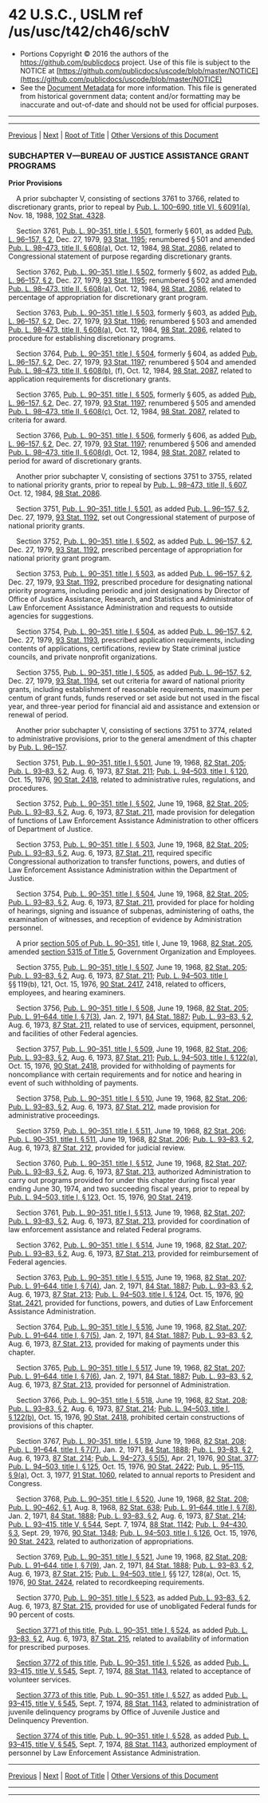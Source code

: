 ---
---

# 42 U.S.C., USLM ref /us/usc/t42/ch46/schV

* Portions Copyright © 2016 the authors of the https://github.com/publicdocs project.
  Use of this file is subject to the NOTICE at [https://github.com/publicdocs/uscode/blob/master/NOTICE](https://github.com/publicdocs/uscode/blob/master/NOTICE)
* See the [Document Metadata](././../../../../..//README.md) for more information.
  This file is generated from historical government data; content and/or formatting may be inaccurate and out-of-date and should not be used for official purposes.

----------
----------

[Previous](./../../../../..//us/usc/t42/ch46/schIV/m__us_usc_t42_s3743.md) | [Next](./../../../../..//us/usc/t42/ch46/schV/ptA/m__us_usc_t42_ch46_schV_ptA.md) | [Root of Title](./../../../../../) | [Other Versions of this Document](https://publicdocs.github.io/go/links?ns=uslm&ref=%2Fus%2Fusc%2Ft42%2Fch46%2FschV)

### SUBCHAPTER V—BUREAU OF JUSTICE ASSISTANCE GRANT PROGRAMS

 __Prior Provisions__ 

    A prior subchapter V, consisting of sections 3761 to 3766, related to discretionary grants, prior to repeal by [Pub. L. 100–690, title VI, § 6091(a)][/us/pl/100/690/s6091/a], Nov. 18, 1988, [102 Stat. 4328][/us/stat/102/4328].

    Section 3761, [Pub. L. 90–351, title I, § 501][/us/pl/90/351/s501], formerly § 601, as added [Pub. L. 96–157, § 2][/us/pl/96/157/s2], Dec. 27, 1979, [93 Stat. 1195][/us/stat/93/1195]; renumbered § 501 and amended [Pub. L. 98–473, title II, § 608(a)][/us/pl/98/473/s608/a], Oct. 12, 1984, [98 Stat. 2086][/us/stat/98/2086], related to Congressional statement of purpose regarding discretionary grants.

    Section 3762, [Pub. L. 90–351, title I, § 502][/us/pl/90/351/s502], formerly § 602, as added [Pub. L. 96–157, § 2][/us/pl/96/157/s2], Dec. 27, 1979, [93 Stat. 1195][/us/stat/93/1195]; renumbered § 502 and amended [Pub. L. 98–473, title II, § 608(a)][/us/pl/98/473/s608/a], Oct. 12, 1984, [98 Stat. 2086][/us/stat/98/2086], related to percentage of appropriation for discretionary grant program.

    Section 3763, [Pub. L. 90–351, title I, § 503][/us/pl/90/351/s503], formerly § 603, as added [Pub. L. 96–157, § 2][/us/pl/96/157/s2], Dec. 27, 1979, [93 Stat. 1196][/us/stat/93/1196]; renumbered § 503 and amended [Pub. L. 98–473, title II, § 608(a)][/us/pl/98/473/s608/a], Oct. 12, 1984, [98 Stat. 2086][/us/stat/98/2086], related to procedure for establishing discretionary programs.

    Section 3764, [Pub. L. 90–351, title I, § 504][/us/pl/90/351/s504], formerly § 604, as added [Pub. L. 96–157, § 2][/us/pl/96/157/s2], Dec. 27, 1979, [93 Stat. 1197][/us/stat/93/1197]; renumbered § 504 and amended [Pub. L. 98–473, title II, § 608(b)][/us/pl/98/473/s608/b], (f), Oct. 12, 1984, [98 Stat. 2087][/us/stat/98/2087], related to application requirements for discretionary grants.

    Section 3765, [Pub. L. 90–351, title I, § 505][/us/pl/90/351/s505], formerly § 605, as added [Pub. L. 96–157, § 2][/us/pl/96/157/s2], Dec. 27, 1979, [93 Stat. 1197][/us/stat/93/1197]; renumbered § 505 and amended [Pub. L. 98–473, title II, § 608(c)][/us/pl/98/473/s608/c], Oct. 12, 1984, [98 Stat. 2087][/us/stat/98/2087], related to criteria for award.

    Section 3766, [Pub. L. 90–351, title I, § 506][/us/pl/90/351/s506], formerly § 606, as added [Pub. L. 96–157, § 2][/us/pl/96/157/s2], Dec. 27, 1979, [93 Stat. 1197][/us/stat/93/1197]; renumbered § 506 and amended [Pub. L. 98–473, title II, § 608(d)][/us/pl/98/473/s608/d], Oct. 12, 1984, [98 Stat. 2087][/us/stat/98/2087], related to period for award of discretionary grants.

    Another prior subchapter V, consisting of sections 3751 to 3755, related to national priority grants, prior to repeal by [Pub. L. 98–473, title II, § 607][/us/pl/98/473/s607], Oct. 12, 1984, [98 Stat. 2086][/us/stat/98/2086].

    Section 3751, [Pub. L. 90–351, title I, § 501][/us/pl/90/351/s501], as added [Pub. L. 96–157, § 2][/us/pl/96/157/s2], Dec. 27, 1979, [93 Stat. 1192][/us/stat/93/1192], set out Congressional statement of purpose of national priority grants.

    Section 3752, [Pub. L. 90–351, title I, § 502][/us/pl/90/351/s502], as added [Pub. L. 96–157, § 2][/us/pl/96/157/s2], Dec. 27, 1979, [93 Stat. 1192][/us/stat/93/1192], prescribed percentage of appropriation for national priority grant program.

    Section 3753, [Pub. L. 90–351, title I, § 503][/us/pl/90/351/s503], as added [Pub. L. 96–157, § 2][/us/pl/96/157/s2], Dec. 27, 1979, [93 Stat. 1192][/us/stat/93/1192], prescribed procedure for designating national priority programs, including periodic and joint designations by Director of Office of Justice Assistance, Research, and Statistics and Administrator of Law Enforcement Assistance Administration and requests to outside agencies for suggestions.

    Section 3754, [Pub. L. 90–351, title I, § 504][/us/pl/90/351/s504], as added [Pub. L. 96–157, § 2][/us/pl/96/157/s2], Dec. 27, 1979, [93 Stat. 1193][/us/stat/93/1193], prescribed application requirements, including contents of applications, certifications, review by State criminal justice councils, and private nonprofit organizations.

    Section 3755, [Pub. L. 90–351, title I, § 505][/us/pl/90/351/s505], as added [Pub. L. 96–157, § 2][/us/pl/96/157/s2], Dec. 27, 1979, [93 Stat. 1194][/us/stat/93/1194], set out criteria for award of national priority grants, including establishment of reasonable requirements, maximum per centum of grant funds, funds reserved or set aside but not used in the fiscal year, and three-year period for financial aid and assistance and extension or renewal of period.

    Another prior subchapter V, consisting of sections 3751 to 3774, related to administrative provisions, prior to the general amendment of this chapter by [Pub. L. 96–157][/us/pl/96/157].

    Section 3751, [Pub. L. 90–351, title I, § 501][/us/pl/90/351/s501], June 19, 1968, [82 Stat. 205][/us/stat/82/205]; [Pub. L. 93–83, § 2][/us/pl/93/83/s2], Aug. 6, 1973, [87 Stat. 211][/us/stat/87/211]; [Pub. L. 94–503, title I, § 120][/us/pl/94/503/s120], Oct. 15, 1976, [90 Stat. 2418][/us/stat/90/2418], related to administrative rules, regulations, and procedures.

    Section 3752, [Pub. L. 90–351, title I, § 502][/us/pl/90/351/s502], June 19, 1968, [82 Stat. 205][/us/stat/82/205]; [Pub. L. 93–83, § 2][/us/pl/93/83/s2], Aug. 6, 1973, [87 Stat. 211][/us/stat/87/211], made provision for delegation of functions of Law Enforcement Assistance Administration to other officers of Department of Justice.

    Section 3753, [Pub. L. 90–351, title I, § 503][/us/pl/90/351/s503], June 19, 1968, [82 Stat. 205][/us/stat/82/205]; [Pub. L. 93–83, § 2][/us/pl/93/83/s2], Aug. 6, 1973, [87 Stat. 211][/us/stat/87/211], required specific Congressional authorization to transfer functions, powers, and duties of Law Enforcement Assistance Administration within the Department of Justice.

    Section 3754, [Pub. L. 90–351, title I, § 504][/us/pl/90/351/s504], June 19, 1968, [82 Stat. 205][/us/stat/82/205]; [Pub. L. 93–83, § 2][/us/pl/93/83/s2], Aug. 6, 1973, [87 Stat. 211][/us/stat/87/211], provided for place for holding of hearings, signing and issuance of subpenas, administering of oaths, the examination of witnesses, and reception of evidence by Administration personnel.

    A prior [section 505 of Pub. L. 90–351][/us/pl/90/351/s505], title I, June 19, 1968, [82 Stat. 205][/us/stat/82/205], amended [section 5315 of Title 5][/us/usc/t5/s5315], Government Organization and Employees.

    Section 3755, [Pub. L. 90–351, title I, § 507][/us/pl/90/351/s507], June 19, 1968, [82 Stat. 205][/us/stat/82/205]; [Pub. L. 93–83, § 2][/us/pl/93/83/s2], Aug. 6, 1973, [87 Stat. 211][/us/stat/87/211]; [Pub. L. 94–503, title I][/us/pl/94/503], §§ 119(b), 121, Oct. 15, 1976, [90 Stat. 2417][/us/stat/90/2417], 2418, related to officers, employees, and hearing examiners.

    Section 3756, [Pub. L. 90–351, title I, § 508][/us/pl/90/351/s508], June 19, 1968, [82 Stat. 205][/us/stat/82/205]; [Pub. L. 91–644, title I, § 7(3)][/us/pl/91/644/s7/3], Jan. 2, 1971, [84 Stat. 1887][/us/stat/84/1887]; [Pub. L. 93–83, § 2][/us/pl/93/83/s2], Aug. 6, 1973, [87 Stat. 211][/us/stat/87/211], related to use of services, equipment, personnel, and facilities of other Federal agencies.

    Section 3757, [Pub. L. 90–351, title I, § 509][/us/pl/90/351/s509], June 19, 1968, [82 Stat. 206][/us/stat/82/206]; [Pub. L. 93–83, § 2][/us/pl/93/83/s2], Aug. 6, 1973, [87 Stat. 211][/us/stat/87/211]; [Pub. L. 94–503, title I, § 122(a)][/us/pl/94/503/s122/a], Oct. 15, 1976, [90 Stat. 2418][/us/stat/90/2418], provided for withholding of payments for noncompliance with certain requirements and for notice and hearing in event of such withholding of payments.

    Section 3758, [Pub. L. 90–351, title I, § 510][/us/pl/90/351/s510], June 19, 1968, [82 Stat. 206][/us/stat/82/206]; [Pub. L. 93–83, § 2][/us/pl/93/83/s2], Aug. 6, 1973, [87 Stat. 212][/us/stat/87/212], made provision for administrative proceedings.

    Section 3759, [Pub. L. 90–351, title I, § 511][/us/pl/90/351/s511], June 19, 1968, [82 Stat. 206][/us/stat/82/206]; [Pub. L. 90–351, title I, § 511][/us/pl/90/351/s511], June 19, 1968, [82 Stat. 206][/us/stat/82/206]; [Pub. L. 93–83, § 2][/us/pl/93/83/s2], Aug. 6, 1973, [87 Stat. 212][/us/stat/87/212], provided for judicial review.

    Section 3760, [Pub. L. 90–351, title I, § 512][/us/pl/90/351/s512], June 19, 1968, [82 Stat. 207][/us/stat/82/207]; [Pub. L. 93–83, § 2][/us/pl/93/83/s2], Aug. 6, 1973, [87 Stat. 213][/us/stat/87/213], authorized Administration to carry out programs provided for under this chapter during fiscal year ending June 30, 1974, and two succeeding fiscal years, prior to repeal by [Pub. L. 94–503, title I, § 123][/us/pl/94/503/s123], Oct. 15, 1976, [90 Stat. 2419][/us/stat/90/2419].

    Section 3761, [Pub. L. 90–351, title I, § 513][/us/pl/90/351/s513], June 19, 1968, [82 Stat. 207][/us/stat/82/207]; [Pub. L. 93–83, § 2][/us/pl/93/83/s2], Aug. 6, 1973, [87 Stat. 213][/us/stat/87/213], provided for coordination of law enforcement assistance and related Federal programs.

    Section 3762, [Pub. L. 90–351, title I, § 514][/us/pl/90/351/s514], June 19, 1968, [82 Stat. 207][/us/stat/82/207]; [Pub. L. 93–83, § 2][/us/pl/93/83/s2], Aug. 6, 1973, [87 Stat. 213][/us/stat/87/213], provided for reimbursement of Federal agencies.

    Section 3763, [Pub. L. 90–351, title I, § 515][/us/pl/90/351/s515], June 19, 1968, [82 Stat. 207][/us/stat/82/207]; [Pub. L. 91–644, title I, § 7(4)][/us/pl/91/644/s7/4], Jan. 2, 1971, [84 Stat. 1887][/us/stat/84/1887]; [Pub. L. 93–83, § 2][/us/pl/93/83/s2], Aug. 6, 1973, [87 Stat. 213][/us/stat/87/213]; [Pub. L. 94–503, title I, § 124][/us/pl/94/503/s124], Oct. 15, 1976, [90 Stat. 2421][/us/stat/90/2421], provided for functions, powers, and duties of Law Enforcement Assistance Administration.

    Section 3764, [Pub. L. 90–351, title I, § 516][/us/pl/90/351/s516], June 19, 1968, [82 Stat. 207][/us/stat/82/207]; [Pub. L. 91–644, title I, § 7(5)][/us/pl/91/644/s7/5], Jan. 2, 1971, [84 Stat. 1887][/us/stat/84/1887]; [Pub. L. 93–83, § 2][/us/pl/93/83/s2], Aug. 6, 1973, [87 Stat. 213][/us/stat/87/213], provided for making of payments under this chapter.

    Section 3765, [Pub. L. 90–351, title I, § 517][/us/pl/90/351/s517], June 19, 1968, [82 Stat. 207][/us/stat/82/207]; [Pub. L. 91–644, title I, § 7(6)][/us/pl/91/644/s7/6], Jan. 2, 1971, [84 Stat. 1887][/us/stat/84/1887]; [Pub. L. 93–83, § 2][/us/pl/93/83/s2], Aug. 6, 1973, [87 Stat. 213][/us/stat/87/213], provided for personnel of Administration.

    Section 3766, [Pub. L. 90–351, title I, § 518][/us/pl/90/351/s518], June 19, 1968, [82 Stat. 208][/us/stat/82/208]; [Pub. L. 93–83, § 2][/us/pl/93/83/s2], Aug. 6, 1973, [87 Stat. 214][/us/stat/87/214]; [Pub. L. 94–503, title I, § 122(b)][/us/pl/94/503/s122/b], Oct. 15, 1976, [90 Stat. 2418][/us/stat/90/2418], prohibited certain constructions of provisions of this chapter.

    Section 3767, [Pub. L. 90–351, title I, § 519][/us/pl/90/351/s519], June 19, 1968, [82 Stat. 208][/us/stat/82/208]; [Pub. L. 91–644, title I, § 7(7)][/us/pl/91/644/s7/7], Jan. 2, 1971, [84 Stat. 1888][/us/stat/84/1888]; [Pub. L. 93–83, § 2][/us/pl/93/83/s2], Aug. 6, 1973, [87 Stat. 214][/us/stat/87/214]; [Pub. L. 94–273, § 5(5)][/us/pl/94/273/s5/5], Apr. 21, 1976, [90 Stat. 377][/us/stat/90/377]; [Pub. L. 94–503, title I, § 125][/us/pl/94/503/s125], Oct. 15, 1976, [90 Stat. 2422][/us/stat/90/2422]; [Pub. L. 95–115, § 9(a)][/us/pl/95/115/s9/a], Oct. 3, 1977, [91 Stat. 1060][/us/stat/91/1060], related to annual reports to President and Congress.

    Section 3768, [Pub. L. 90–351, title I, § 520][/us/pl/90/351/s520], June 19, 1968, [82 Stat. 208][/us/stat/82/208]; [Pub. L. 90–462, § 1][/us/pl/90/462/s1], Aug. 8, 1968, [82 Stat. 638][/us/stat/82/638]; [Pub. L. 91–644, title I, § 7(8)][/us/pl/91/644/s7/8], Jan. 2, 1971, [84 Stat. 1888][/us/stat/84/1888]; [Pub. L. 93–83, § 2][/us/pl/93/83/s2], Aug. 6, 1973, [87 Stat. 214][/us/stat/87/214]; [Pub. L. 93–415, title V, § 544][/us/pl/93/415/s544], Sept. 7, 1974, [88 Stat. 1142][/us/stat/88/1142]; [Pub. L. 94–430, § 3][/us/pl/94/430/s3], Sept. 29, 1976, [90 Stat. 1348][/us/stat/90/1348]; [Pub. L. 94–503, title I, § 126][/us/pl/94/503/s126], Oct. 15, 1976, [90 Stat. 2423][/us/stat/90/2423], related to authorization of appropriations.

    Section 3769, [Pub. L. 90–351, title I, § 521][/us/pl/90/351/s521], June 19, 1968, [82 Stat. 208][/us/stat/82/208]; [Pub. L. 91–644, title I, § 7(9)][/us/pl/91/644/s7/9], Jan. 2, 1971, [84 Stat. 1888][/us/stat/84/1888]; [Pub. L. 93–83, § 2][/us/pl/93/83/s2], Aug. 6, 1973, [87 Stat. 215][/us/stat/87/215]; [Pub. L. 94–503, title I][/us/pl/94/503], §§ 127, 128(a), Oct. 15, 1976, [90 Stat. 2424][/us/stat/90/2424], related to recordkeeping requirements.

    Section 3770, [Pub. L. 90–351, title I, § 523][/us/pl/90/351/s523], as added [Pub. L. 93–83, § 2][/us/pl/93/83/s2], Aug. 6, 1973, [87 Stat. 215][/us/stat/87/215], provided for use of unobligated Federal funds for 90 percent of costs.

    [Section 3771 of this title][/us/usc/t42/s3771], [Pub. L. 90–351, title I, § 524][/us/pl/90/351/s524], as added [Pub. L. 93–83, § 2][/us/pl/93/83/s2], Aug. 6, 1973, [87 Stat. 215][/us/stat/87/215], related to availability of information for prescribed purposes.

    [Section 3772 of this title][/us/usc/t42/s3772], [Pub. L. 90–351, title I, § 526][/us/pl/90/351/s526], as added [Pub. L. 93–415, title V, § 545][/us/pl/93/415/s545], Sept. 7, 1974, [88 Stat. 1143][/us/stat/88/1143], related to acceptance of volunteer services.

    [Section 3773 of this title][/us/usc/t42/s3773], [Pub. L. 90–351, title I, § 527][/us/pl/90/351/s527], as added [Pub. L. 93–415, title V, § 545][/us/pl/93/415/s545], Sept. 7, 1974, [88 Stat. 1143][/us/stat/88/1143], related to administration of juvenile delinquency programs by Office of Juvenile Justice and Delinquency Prevention.

    [Section 3774 of this title][/us/usc/t42/s3774], [Pub. L. 90–351, title I, § 528][/us/pl/90/351/s528], as added [Pub. L. 93–415, title V, § 545][/us/pl/93/415/s545], Sept. 7, 1974, [88 Stat. 1143][/us/stat/88/1143], authorized employment of personnel by Law Enforcement Assistance Administration.

----------

[Previous](./../../../../..//us/usc/t42/ch46/schIV/m__us_usc_t42_s3743.md) | [Next](./../../../../..//us/usc/t42/ch46/schV/ptA/m__us_usc_t42_ch46_schV_ptA.md) | [Root of Title](./../../../../../) | [Other Versions of this Document](https://publicdocs.github.io/go/links?ns=uslm&ref=%2Fus%2Fusc%2Ft42%2Fch46%2FschV)

----------
----------

[/us/pl/100/690/s6091/a]: https://publicdocs.github.io/go/links?ns=uslm&ref=%2Fus%2Fpl%2F100%2F690%2Fs6091%2Fa
[/us/stat/102/4328]: https://publicdocs.github.io/go/links?ns=uslm&ref=%2Fus%2Fstat%2F102%2F4328
[/us/pl/90/351/s501]: https://publicdocs.github.io/go/links?ns=uslm&ref=%2Fus%2Fpl%2F90%2F351%2Fs501
[/us/pl/96/157/s2]: https://publicdocs.github.io/go/links?ns=uslm&ref=%2Fus%2Fpl%2F96%2F157%2Fs2
[/us/stat/93/1195]: https://publicdocs.github.io/go/links?ns=uslm&ref=%2Fus%2Fstat%2F93%2F1195
[/us/pl/98/473/s608/a]: https://publicdocs.github.io/go/links?ns=uslm&ref=%2Fus%2Fpl%2F98%2F473%2Fs608%2Fa
[/us/stat/98/2086]: https://publicdocs.github.io/go/links?ns=uslm&ref=%2Fus%2Fstat%2F98%2F2086
[/us/pl/90/351/s502]: https://publicdocs.github.io/go/links?ns=uslm&ref=%2Fus%2Fpl%2F90%2F351%2Fs502
[/us/pl/96/157/s2]: https://publicdocs.github.io/go/links?ns=uslm&ref=%2Fus%2Fpl%2F96%2F157%2Fs2
[/us/stat/93/1195]: https://publicdocs.github.io/go/links?ns=uslm&ref=%2Fus%2Fstat%2F93%2F1195
[/us/pl/98/473/s608/a]: https://publicdocs.github.io/go/links?ns=uslm&ref=%2Fus%2Fpl%2F98%2F473%2Fs608%2Fa
[/us/stat/98/2086]: https://publicdocs.github.io/go/links?ns=uslm&ref=%2Fus%2Fstat%2F98%2F2086
[/us/pl/90/351/s503]: https://publicdocs.github.io/go/links?ns=uslm&ref=%2Fus%2Fpl%2F90%2F351%2Fs503
[/us/pl/96/157/s2]: https://publicdocs.github.io/go/links?ns=uslm&ref=%2Fus%2Fpl%2F96%2F157%2Fs2
[/us/stat/93/1196]: https://publicdocs.github.io/go/links?ns=uslm&ref=%2Fus%2Fstat%2F93%2F1196
[/us/pl/98/473/s608/a]: https://publicdocs.github.io/go/links?ns=uslm&ref=%2Fus%2Fpl%2F98%2F473%2Fs608%2Fa
[/us/stat/98/2086]: https://publicdocs.github.io/go/links?ns=uslm&ref=%2Fus%2Fstat%2F98%2F2086
[/us/pl/90/351/s504]: https://publicdocs.github.io/go/links?ns=uslm&ref=%2Fus%2Fpl%2F90%2F351%2Fs504
[/us/pl/96/157/s2]: https://publicdocs.github.io/go/links?ns=uslm&ref=%2Fus%2Fpl%2F96%2F157%2Fs2
[/us/stat/93/1197]: https://publicdocs.github.io/go/links?ns=uslm&ref=%2Fus%2Fstat%2F93%2F1197
[/us/pl/98/473/s608/b]: https://publicdocs.github.io/go/links?ns=uslm&ref=%2Fus%2Fpl%2F98%2F473%2Fs608%2Fb
[/us/stat/98/2087]: https://publicdocs.github.io/go/links?ns=uslm&ref=%2Fus%2Fstat%2F98%2F2087
[/us/pl/90/351/s505]: https://publicdocs.github.io/go/links?ns=uslm&ref=%2Fus%2Fpl%2F90%2F351%2Fs505
[/us/pl/96/157/s2]: https://publicdocs.github.io/go/links?ns=uslm&ref=%2Fus%2Fpl%2F96%2F157%2Fs2
[/us/stat/93/1197]: https://publicdocs.github.io/go/links?ns=uslm&ref=%2Fus%2Fstat%2F93%2F1197
[/us/pl/98/473/s608/c]: https://publicdocs.github.io/go/links?ns=uslm&ref=%2Fus%2Fpl%2F98%2F473%2Fs608%2Fc
[/us/stat/98/2087]: https://publicdocs.github.io/go/links?ns=uslm&ref=%2Fus%2Fstat%2F98%2F2087
[/us/pl/90/351/s506]: https://publicdocs.github.io/go/links?ns=uslm&ref=%2Fus%2Fpl%2F90%2F351%2Fs506
[/us/pl/96/157/s2]: https://publicdocs.github.io/go/links?ns=uslm&ref=%2Fus%2Fpl%2F96%2F157%2Fs2
[/us/stat/93/1197]: https://publicdocs.github.io/go/links?ns=uslm&ref=%2Fus%2Fstat%2F93%2F1197
[/us/pl/98/473/s608/d]: https://publicdocs.github.io/go/links?ns=uslm&ref=%2Fus%2Fpl%2F98%2F473%2Fs608%2Fd
[/us/stat/98/2087]: https://publicdocs.github.io/go/links?ns=uslm&ref=%2Fus%2Fstat%2F98%2F2087
[/us/pl/98/473/s607]: https://publicdocs.github.io/go/links?ns=uslm&ref=%2Fus%2Fpl%2F98%2F473%2Fs607
[/us/stat/98/2086]: https://publicdocs.github.io/go/links?ns=uslm&ref=%2Fus%2Fstat%2F98%2F2086
[/us/pl/90/351/s501]: https://publicdocs.github.io/go/links?ns=uslm&ref=%2Fus%2Fpl%2F90%2F351%2Fs501
[/us/pl/96/157/s2]: https://publicdocs.github.io/go/links?ns=uslm&ref=%2Fus%2Fpl%2F96%2F157%2Fs2
[/us/stat/93/1192]: https://publicdocs.github.io/go/links?ns=uslm&ref=%2Fus%2Fstat%2F93%2F1192
[/us/pl/90/351/s502]: https://publicdocs.github.io/go/links?ns=uslm&ref=%2Fus%2Fpl%2F90%2F351%2Fs502
[/us/pl/96/157/s2]: https://publicdocs.github.io/go/links?ns=uslm&ref=%2Fus%2Fpl%2F96%2F157%2Fs2
[/us/stat/93/1192]: https://publicdocs.github.io/go/links?ns=uslm&ref=%2Fus%2Fstat%2F93%2F1192
[/us/pl/90/351/s503]: https://publicdocs.github.io/go/links?ns=uslm&ref=%2Fus%2Fpl%2F90%2F351%2Fs503
[/us/pl/96/157/s2]: https://publicdocs.github.io/go/links?ns=uslm&ref=%2Fus%2Fpl%2F96%2F157%2Fs2
[/us/stat/93/1192]: https://publicdocs.github.io/go/links?ns=uslm&ref=%2Fus%2Fstat%2F93%2F1192
[/us/pl/90/351/s504]: https://publicdocs.github.io/go/links?ns=uslm&ref=%2Fus%2Fpl%2F90%2F351%2Fs504
[/us/pl/96/157/s2]: https://publicdocs.github.io/go/links?ns=uslm&ref=%2Fus%2Fpl%2F96%2F157%2Fs2
[/us/stat/93/1193]: https://publicdocs.github.io/go/links?ns=uslm&ref=%2Fus%2Fstat%2F93%2F1193
[/us/pl/90/351/s505]: https://publicdocs.github.io/go/links?ns=uslm&ref=%2Fus%2Fpl%2F90%2F351%2Fs505
[/us/pl/96/157/s2]: https://publicdocs.github.io/go/links?ns=uslm&ref=%2Fus%2Fpl%2F96%2F157%2Fs2
[/us/stat/93/1194]: https://publicdocs.github.io/go/links?ns=uslm&ref=%2Fus%2Fstat%2F93%2F1194
[/us/pl/96/157]: https://publicdocs.github.io/go/links?ns=uslm&ref=%2Fus%2Fpl%2F96%2F157
[/us/pl/90/351/s501]: https://publicdocs.github.io/go/links?ns=uslm&ref=%2Fus%2Fpl%2F90%2F351%2Fs501
[/us/stat/82/205]: https://publicdocs.github.io/go/links?ns=uslm&ref=%2Fus%2Fstat%2F82%2F205
[/us/pl/93/83/s2]: https://publicdocs.github.io/go/links?ns=uslm&ref=%2Fus%2Fpl%2F93%2F83%2Fs2
[/us/stat/87/211]: https://publicdocs.github.io/go/links?ns=uslm&ref=%2Fus%2Fstat%2F87%2F211
[/us/pl/94/503/s120]: https://publicdocs.github.io/go/links?ns=uslm&ref=%2Fus%2Fpl%2F94%2F503%2Fs120
[/us/stat/90/2418]: https://publicdocs.github.io/go/links?ns=uslm&ref=%2Fus%2Fstat%2F90%2F2418
[/us/pl/90/351/s502]: https://publicdocs.github.io/go/links?ns=uslm&ref=%2Fus%2Fpl%2F90%2F351%2Fs502
[/us/stat/82/205]: https://publicdocs.github.io/go/links?ns=uslm&ref=%2Fus%2Fstat%2F82%2F205
[/us/pl/93/83/s2]: https://publicdocs.github.io/go/links?ns=uslm&ref=%2Fus%2Fpl%2F93%2F83%2Fs2
[/us/stat/87/211]: https://publicdocs.github.io/go/links?ns=uslm&ref=%2Fus%2Fstat%2F87%2F211
[/us/pl/90/351/s503]: https://publicdocs.github.io/go/links?ns=uslm&ref=%2Fus%2Fpl%2F90%2F351%2Fs503
[/us/stat/82/205]: https://publicdocs.github.io/go/links?ns=uslm&ref=%2Fus%2Fstat%2F82%2F205
[/us/pl/93/83/s2]: https://publicdocs.github.io/go/links?ns=uslm&ref=%2Fus%2Fpl%2F93%2F83%2Fs2
[/us/stat/87/211]: https://publicdocs.github.io/go/links?ns=uslm&ref=%2Fus%2Fstat%2F87%2F211
[/us/pl/90/351/s504]: https://publicdocs.github.io/go/links?ns=uslm&ref=%2Fus%2Fpl%2F90%2F351%2Fs504
[/us/stat/82/205]: https://publicdocs.github.io/go/links?ns=uslm&ref=%2Fus%2Fstat%2F82%2F205
[/us/pl/93/83/s2]: https://publicdocs.github.io/go/links?ns=uslm&ref=%2Fus%2Fpl%2F93%2F83%2Fs2
[/us/stat/87/211]: https://publicdocs.github.io/go/links?ns=uslm&ref=%2Fus%2Fstat%2F87%2F211
[/us/pl/90/351/s505]: https://publicdocs.github.io/go/links?ns=uslm&ref=%2Fus%2Fpl%2F90%2F351%2Fs505
[/us/stat/82/205]: https://publicdocs.github.io/go/links?ns=uslm&ref=%2Fus%2Fstat%2F82%2F205
[/us/usc/t5/s5315]: https://publicdocs.github.io/go/links?ns=uslm&ref=%2Fus%2Fusc%2Ft5%2Fs5315
[/us/pl/90/351/s507]: https://publicdocs.github.io/go/links?ns=uslm&ref=%2Fus%2Fpl%2F90%2F351%2Fs507
[/us/stat/82/205]: https://publicdocs.github.io/go/links?ns=uslm&ref=%2Fus%2Fstat%2F82%2F205
[/us/pl/93/83/s2]: https://publicdocs.github.io/go/links?ns=uslm&ref=%2Fus%2Fpl%2F93%2F83%2Fs2
[/us/stat/87/211]: https://publicdocs.github.io/go/links?ns=uslm&ref=%2Fus%2Fstat%2F87%2F211
[/us/pl/94/503]: https://publicdocs.github.io/go/links?ns=uslm&ref=%2Fus%2Fpl%2F94%2F503
[/us/stat/90/2417]: https://publicdocs.github.io/go/links?ns=uslm&ref=%2Fus%2Fstat%2F90%2F2417
[/us/pl/90/351/s508]: https://publicdocs.github.io/go/links?ns=uslm&ref=%2Fus%2Fpl%2F90%2F351%2Fs508
[/us/stat/82/205]: https://publicdocs.github.io/go/links?ns=uslm&ref=%2Fus%2Fstat%2F82%2F205
[/us/pl/91/644/s7/3]: https://publicdocs.github.io/go/links?ns=uslm&ref=%2Fus%2Fpl%2F91%2F644%2Fs7%2F3
[/us/stat/84/1887]: https://publicdocs.github.io/go/links?ns=uslm&ref=%2Fus%2Fstat%2F84%2F1887
[/us/pl/93/83/s2]: https://publicdocs.github.io/go/links?ns=uslm&ref=%2Fus%2Fpl%2F93%2F83%2Fs2
[/us/stat/87/211]: https://publicdocs.github.io/go/links?ns=uslm&ref=%2Fus%2Fstat%2F87%2F211
[/us/pl/90/351/s509]: https://publicdocs.github.io/go/links?ns=uslm&ref=%2Fus%2Fpl%2F90%2F351%2Fs509
[/us/stat/82/206]: https://publicdocs.github.io/go/links?ns=uslm&ref=%2Fus%2Fstat%2F82%2F206
[/us/pl/93/83/s2]: https://publicdocs.github.io/go/links?ns=uslm&ref=%2Fus%2Fpl%2F93%2F83%2Fs2
[/us/stat/87/211]: https://publicdocs.github.io/go/links?ns=uslm&ref=%2Fus%2Fstat%2F87%2F211
[/us/pl/94/503/s122/a]: https://publicdocs.github.io/go/links?ns=uslm&ref=%2Fus%2Fpl%2F94%2F503%2Fs122%2Fa
[/us/stat/90/2418]: https://publicdocs.github.io/go/links?ns=uslm&ref=%2Fus%2Fstat%2F90%2F2418
[/us/pl/90/351/s510]: https://publicdocs.github.io/go/links?ns=uslm&ref=%2Fus%2Fpl%2F90%2F351%2Fs510
[/us/stat/82/206]: https://publicdocs.github.io/go/links?ns=uslm&ref=%2Fus%2Fstat%2F82%2F206
[/us/pl/93/83/s2]: https://publicdocs.github.io/go/links?ns=uslm&ref=%2Fus%2Fpl%2F93%2F83%2Fs2
[/us/stat/87/212]: https://publicdocs.github.io/go/links?ns=uslm&ref=%2Fus%2Fstat%2F87%2F212
[/us/pl/90/351/s511]: https://publicdocs.github.io/go/links?ns=uslm&ref=%2Fus%2Fpl%2F90%2F351%2Fs511
[/us/stat/82/206]: https://publicdocs.github.io/go/links?ns=uslm&ref=%2Fus%2Fstat%2F82%2F206
[/us/pl/90/351/s511]: https://publicdocs.github.io/go/links?ns=uslm&ref=%2Fus%2Fpl%2F90%2F351%2Fs511
[/us/stat/82/206]: https://publicdocs.github.io/go/links?ns=uslm&ref=%2Fus%2Fstat%2F82%2F206
[/us/pl/93/83/s2]: https://publicdocs.github.io/go/links?ns=uslm&ref=%2Fus%2Fpl%2F93%2F83%2Fs2
[/us/stat/87/212]: https://publicdocs.github.io/go/links?ns=uslm&ref=%2Fus%2Fstat%2F87%2F212
[/us/pl/90/351/s512]: https://publicdocs.github.io/go/links?ns=uslm&ref=%2Fus%2Fpl%2F90%2F351%2Fs512
[/us/stat/82/207]: https://publicdocs.github.io/go/links?ns=uslm&ref=%2Fus%2Fstat%2F82%2F207
[/us/pl/93/83/s2]: https://publicdocs.github.io/go/links?ns=uslm&ref=%2Fus%2Fpl%2F93%2F83%2Fs2
[/us/stat/87/213]: https://publicdocs.github.io/go/links?ns=uslm&ref=%2Fus%2Fstat%2F87%2F213
[/us/pl/94/503/s123]: https://publicdocs.github.io/go/links?ns=uslm&ref=%2Fus%2Fpl%2F94%2F503%2Fs123
[/us/stat/90/2419]: https://publicdocs.github.io/go/links?ns=uslm&ref=%2Fus%2Fstat%2F90%2F2419
[/us/pl/90/351/s513]: https://publicdocs.github.io/go/links?ns=uslm&ref=%2Fus%2Fpl%2F90%2F351%2Fs513
[/us/stat/82/207]: https://publicdocs.github.io/go/links?ns=uslm&ref=%2Fus%2Fstat%2F82%2F207
[/us/pl/93/83/s2]: https://publicdocs.github.io/go/links?ns=uslm&ref=%2Fus%2Fpl%2F93%2F83%2Fs2
[/us/stat/87/213]: https://publicdocs.github.io/go/links?ns=uslm&ref=%2Fus%2Fstat%2F87%2F213
[/us/pl/90/351/s514]: https://publicdocs.github.io/go/links?ns=uslm&ref=%2Fus%2Fpl%2F90%2F351%2Fs514
[/us/stat/82/207]: https://publicdocs.github.io/go/links?ns=uslm&ref=%2Fus%2Fstat%2F82%2F207
[/us/pl/93/83/s2]: https://publicdocs.github.io/go/links?ns=uslm&ref=%2Fus%2Fpl%2F93%2F83%2Fs2
[/us/stat/87/213]: https://publicdocs.github.io/go/links?ns=uslm&ref=%2Fus%2Fstat%2F87%2F213
[/us/pl/90/351/s515]: https://publicdocs.github.io/go/links?ns=uslm&ref=%2Fus%2Fpl%2F90%2F351%2Fs515
[/us/stat/82/207]: https://publicdocs.github.io/go/links?ns=uslm&ref=%2Fus%2Fstat%2F82%2F207
[/us/pl/91/644/s7/4]: https://publicdocs.github.io/go/links?ns=uslm&ref=%2Fus%2Fpl%2F91%2F644%2Fs7%2F4
[/us/stat/84/1887]: https://publicdocs.github.io/go/links?ns=uslm&ref=%2Fus%2Fstat%2F84%2F1887
[/us/pl/93/83/s2]: https://publicdocs.github.io/go/links?ns=uslm&ref=%2Fus%2Fpl%2F93%2F83%2Fs2
[/us/stat/87/213]: https://publicdocs.github.io/go/links?ns=uslm&ref=%2Fus%2Fstat%2F87%2F213
[/us/pl/94/503/s124]: https://publicdocs.github.io/go/links?ns=uslm&ref=%2Fus%2Fpl%2F94%2F503%2Fs124
[/us/stat/90/2421]: https://publicdocs.github.io/go/links?ns=uslm&ref=%2Fus%2Fstat%2F90%2F2421
[/us/pl/90/351/s516]: https://publicdocs.github.io/go/links?ns=uslm&ref=%2Fus%2Fpl%2F90%2F351%2Fs516
[/us/stat/82/207]: https://publicdocs.github.io/go/links?ns=uslm&ref=%2Fus%2Fstat%2F82%2F207
[/us/pl/91/644/s7/5]: https://publicdocs.github.io/go/links?ns=uslm&ref=%2Fus%2Fpl%2F91%2F644%2Fs7%2F5
[/us/stat/84/1887]: https://publicdocs.github.io/go/links?ns=uslm&ref=%2Fus%2Fstat%2F84%2F1887
[/us/pl/93/83/s2]: https://publicdocs.github.io/go/links?ns=uslm&ref=%2Fus%2Fpl%2F93%2F83%2Fs2
[/us/stat/87/213]: https://publicdocs.github.io/go/links?ns=uslm&ref=%2Fus%2Fstat%2F87%2F213
[/us/pl/90/351/s517]: https://publicdocs.github.io/go/links?ns=uslm&ref=%2Fus%2Fpl%2F90%2F351%2Fs517
[/us/stat/82/207]: https://publicdocs.github.io/go/links?ns=uslm&ref=%2Fus%2Fstat%2F82%2F207
[/us/pl/91/644/s7/6]: https://publicdocs.github.io/go/links?ns=uslm&ref=%2Fus%2Fpl%2F91%2F644%2Fs7%2F6
[/us/stat/84/1887]: https://publicdocs.github.io/go/links?ns=uslm&ref=%2Fus%2Fstat%2F84%2F1887
[/us/pl/93/83/s2]: https://publicdocs.github.io/go/links?ns=uslm&ref=%2Fus%2Fpl%2F93%2F83%2Fs2
[/us/stat/87/213]: https://publicdocs.github.io/go/links?ns=uslm&ref=%2Fus%2Fstat%2F87%2F213
[/us/pl/90/351/s518]: https://publicdocs.github.io/go/links?ns=uslm&ref=%2Fus%2Fpl%2F90%2F351%2Fs518
[/us/stat/82/208]: https://publicdocs.github.io/go/links?ns=uslm&ref=%2Fus%2Fstat%2F82%2F208
[/us/pl/93/83/s2]: https://publicdocs.github.io/go/links?ns=uslm&ref=%2Fus%2Fpl%2F93%2F83%2Fs2
[/us/stat/87/214]: https://publicdocs.github.io/go/links?ns=uslm&ref=%2Fus%2Fstat%2F87%2F214
[/us/pl/94/503/s122/b]: https://publicdocs.github.io/go/links?ns=uslm&ref=%2Fus%2Fpl%2F94%2F503%2Fs122%2Fb
[/us/stat/90/2418]: https://publicdocs.github.io/go/links?ns=uslm&ref=%2Fus%2Fstat%2F90%2F2418
[/us/pl/90/351/s519]: https://publicdocs.github.io/go/links?ns=uslm&ref=%2Fus%2Fpl%2F90%2F351%2Fs519
[/us/stat/82/208]: https://publicdocs.github.io/go/links?ns=uslm&ref=%2Fus%2Fstat%2F82%2F208
[/us/pl/91/644/s7/7]: https://publicdocs.github.io/go/links?ns=uslm&ref=%2Fus%2Fpl%2F91%2F644%2Fs7%2F7
[/us/stat/84/1888]: https://publicdocs.github.io/go/links?ns=uslm&ref=%2Fus%2Fstat%2F84%2F1888
[/us/pl/93/83/s2]: https://publicdocs.github.io/go/links?ns=uslm&ref=%2Fus%2Fpl%2F93%2F83%2Fs2
[/us/stat/87/214]: https://publicdocs.github.io/go/links?ns=uslm&ref=%2Fus%2Fstat%2F87%2F214
[/us/pl/94/273/s5/5]: https://publicdocs.github.io/go/links?ns=uslm&ref=%2Fus%2Fpl%2F94%2F273%2Fs5%2F5
[/us/stat/90/377]: https://publicdocs.github.io/go/links?ns=uslm&ref=%2Fus%2Fstat%2F90%2F377
[/us/pl/94/503/s125]: https://publicdocs.github.io/go/links?ns=uslm&ref=%2Fus%2Fpl%2F94%2F503%2Fs125
[/us/stat/90/2422]: https://publicdocs.github.io/go/links?ns=uslm&ref=%2Fus%2Fstat%2F90%2F2422
[/us/pl/95/115/s9/a]: https://publicdocs.github.io/go/links?ns=uslm&ref=%2Fus%2Fpl%2F95%2F115%2Fs9%2Fa
[/us/stat/91/1060]: https://publicdocs.github.io/go/links?ns=uslm&ref=%2Fus%2Fstat%2F91%2F1060
[/us/pl/90/351/s520]: https://publicdocs.github.io/go/links?ns=uslm&ref=%2Fus%2Fpl%2F90%2F351%2Fs520
[/us/stat/82/208]: https://publicdocs.github.io/go/links?ns=uslm&ref=%2Fus%2Fstat%2F82%2F208
[/us/pl/90/462/s1]: https://publicdocs.github.io/go/links?ns=uslm&ref=%2Fus%2Fpl%2F90%2F462%2Fs1
[/us/stat/82/638]: https://publicdocs.github.io/go/links?ns=uslm&ref=%2Fus%2Fstat%2F82%2F638
[/us/pl/91/644/s7/8]: https://publicdocs.github.io/go/links?ns=uslm&ref=%2Fus%2Fpl%2F91%2F644%2Fs7%2F8
[/us/stat/84/1888]: https://publicdocs.github.io/go/links?ns=uslm&ref=%2Fus%2Fstat%2F84%2F1888
[/us/pl/93/83/s2]: https://publicdocs.github.io/go/links?ns=uslm&ref=%2Fus%2Fpl%2F93%2F83%2Fs2
[/us/stat/87/214]: https://publicdocs.github.io/go/links?ns=uslm&ref=%2Fus%2Fstat%2F87%2F214
[/us/pl/93/415/s544]: https://publicdocs.github.io/go/links?ns=uslm&ref=%2Fus%2Fpl%2F93%2F415%2Fs544
[/us/stat/88/1142]: https://publicdocs.github.io/go/links?ns=uslm&ref=%2Fus%2Fstat%2F88%2F1142
[/us/pl/94/430/s3]: https://publicdocs.github.io/go/links?ns=uslm&ref=%2Fus%2Fpl%2F94%2F430%2Fs3
[/us/stat/90/1348]: https://publicdocs.github.io/go/links?ns=uslm&ref=%2Fus%2Fstat%2F90%2F1348
[/us/pl/94/503/s126]: https://publicdocs.github.io/go/links?ns=uslm&ref=%2Fus%2Fpl%2F94%2F503%2Fs126
[/us/stat/90/2423]: https://publicdocs.github.io/go/links?ns=uslm&ref=%2Fus%2Fstat%2F90%2F2423
[/us/pl/90/351/s521]: https://publicdocs.github.io/go/links?ns=uslm&ref=%2Fus%2Fpl%2F90%2F351%2Fs521
[/us/stat/82/208]: https://publicdocs.github.io/go/links?ns=uslm&ref=%2Fus%2Fstat%2F82%2F208
[/us/pl/91/644/s7/9]: https://publicdocs.github.io/go/links?ns=uslm&ref=%2Fus%2Fpl%2F91%2F644%2Fs7%2F9
[/us/stat/84/1888]: https://publicdocs.github.io/go/links?ns=uslm&ref=%2Fus%2Fstat%2F84%2F1888
[/us/pl/93/83/s2]: https://publicdocs.github.io/go/links?ns=uslm&ref=%2Fus%2Fpl%2F93%2F83%2Fs2
[/us/stat/87/215]: https://publicdocs.github.io/go/links?ns=uslm&ref=%2Fus%2Fstat%2F87%2F215
[/us/pl/94/503]: https://publicdocs.github.io/go/links?ns=uslm&ref=%2Fus%2Fpl%2F94%2F503
[/us/stat/90/2424]: https://publicdocs.github.io/go/links?ns=uslm&ref=%2Fus%2Fstat%2F90%2F2424
[/us/pl/90/351/s523]: https://publicdocs.github.io/go/links?ns=uslm&ref=%2Fus%2Fpl%2F90%2F351%2Fs523
[/us/pl/93/83/s2]: https://publicdocs.github.io/go/links?ns=uslm&ref=%2Fus%2Fpl%2F93%2F83%2Fs2
[/us/stat/87/215]: https://publicdocs.github.io/go/links?ns=uslm&ref=%2Fus%2Fstat%2F87%2F215
[/us/usc/t42/s3771]: https://publicdocs.github.io/go/links?ns=uslm&ref=%2Fus%2Fusc%2Ft42%2Fs3771
[/us/pl/90/351/s524]: https://publicdocs.github.io/go/links?ns=uslm&ref=%2Fus%2Fpl%2F90%2F351%2Fs524
[/us/pl/93/83/s2]: https://publicdocs.github.io/go/links?ns=uslm&ref=%2Fus%2Fpl%2F93%2F83%2Fs2
[/us/stat/87/215]: https://publicdocs.github.io/go/links?ns=uslm&ref=%2Fus%2Fstat%2F87%2F215
[/us/usc/t42/s3772]: https://publicdocs.github.io/go/links?ns=uslm&ref=%2Fus%2Fusc%2Ft42%2Fs3772
[/us/pl/90/351/s526]: https://publicdocs.github.io/go/links?ns=uslm&ref=%2Fus%2Fpl%2F90%2F351%2Fs526
[/us/pl/93/415/s545]: https://publicdocs.github.io/go/links?ns=uslm&ref=%2Fus%2Fpl%2F93%2F415%2Fs545
[/us/stat/88/1143]: https://publicdocs.github.io/go/links?ns=uslm&ref=%2Fus%2Fstat%2F88%2F1143
[/us/usc/t42/s3773]: https://publicdocs.github.io/go/links?ns=uslm&ref=%2Fus%2Fusc%2Ft42%2Fs3773
[/us/pl/90/351/s527]: https://publicdocs.github.io/go/links?ns=uslm&ref=%2Fus%2Fpl%2F90%2F351%2Fs527
[/us/pl/93/415/s545]: https://publicdocs.github.io/go/links?ns=uslm&ref=%2Fus%2Fpl%2F93%2F415%2Fs545
[/us/stat/88/1143]: https://publicdocs.github.io/go/links?ns=uslm&ref=%2Fus%2Fstat%2F88%2F1143
[/us/usc/t42/s3774]: https://publicdocs.github.io/go/links?ns=uslm&ref=%2Fus%2Fusc%2Ft42%2Fs3774
[/us/pl/90/351/s528]: https://publicdocs.github.io/go/links?ns=uslm&ref=%2Fus%2Fpl%2F90%2F351%2Fs528
[/us/pl/93/415/s545]: https://publicdocs.github.io/go/links?ns=uslm&ref=%2Fus%2Fpl%2F93%2F415%2Fs545
[/us/stat/88/1143]: https://publicdocs.github.io/go/links?ns=uslm&ref=%2Fus%2Fstat%2F88%2F1143


